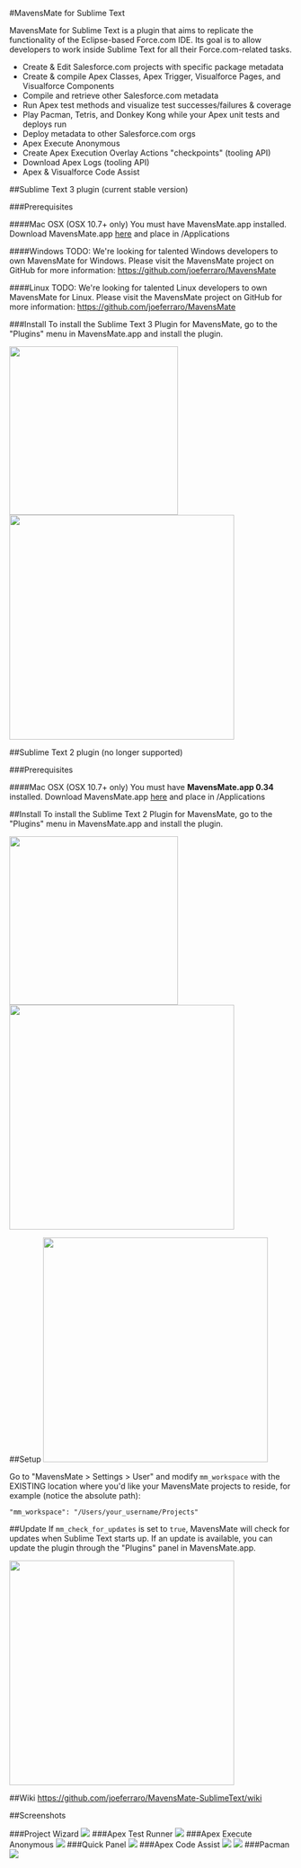 #MavensMate for Sublime Text

MavensMate for Sublime Text is a plugin that aims to replicate the functionality of the Eclipse-based Force.com IDE. Its goal is to allow developers to work inside Sublime Text for all their Force.com-related tasks.

* Create & Edit Salesforce.com projects with specific package metadata
* Create & compile Apex Classes, Apex Trigger, Visualforce Pages, and Visualforce Components
* Compile and retrieve other Salesforce.com metadata
* Run Apex test methods and visualize test successes/failures & coverage
* Play Pacman, Tetris, and Donkey Kong while your Apex unit tests and deploys run
* Deploy metadata to other Salesforce.com orgs
* Apex Execute Anonymous
* Create Apex Execution Overlay Actions "checkpoints" (tooling API)
* Download Apex Logs (tooling API)
* Apex & Visualforce Code Assist


##Sublime Text 3 plugin (current stable version)

###Prerequisites

####Mac OSX (OSX 10.7+ only)
You must have MavensMate.app installed. Download MavensMate.app [here][mm_download] and place in /Applications

####Windows
TODO: We're looking for talented Windows developers to own MavensMate for Windows. Please visit the MavensMate project on GitHub for more information: https://github.com/joeferraro/MavensMate

####Linux
TODO: We're looking for talented Linux developers to own MavensMate for Linux. Please visit the MavensMate project on GitHub for more information: https://github.com/joeferraro/MavensMate

###Install
To install the Sublime Text 3 Plugin for MavensMate, go to the "Plugins" menu in MavensMate.app and install the plugin.

<img src="http://wearemavens.com/images/mm/plugins-menu.png" width="300"/>

<img src="http://wearemavens.com/images/mm/plugins.png" width="400"/>


##Sublime Text 2 plugin (no longer supported)

###Prerequisites

####Mac OSX (OSX 10.7+ only)
You must have **MavensMate.app 0.34** installed. Download MavensMate.app [here][mm_034_download] and place in /Applications

##Install
To install the Sublime Text 2 Plugin for MavensMate, go to the "Plugins" menu in MavensMate.app and install the plugin.

<img src="http://wearemavens.com/images/mm/plugins-menu.png" width="300"/>

<img src="http://wearemavens.com/images/mm/plugins.png" width="400"/>


##Setup
<img src="http://wearemavens.com/images/mm/menu3.png" width="400"/>

Go to "MavensMate > Settings > User" and modify `mm_workspace` with the EXISTING location where you'd like your MavensMate projects to reside, for example (notice the absolute path):

	"mm_workspace": "/Users/your_username/Projects"

##Update
If `mm_check_for_updates` is set to `true`, MavensMate will check for updates when Sublime Text starts up. If an update is available, you can update the plugin through the "Plugins" panel in MavensMate.app.

<img src="http://wearemavens.com/images/mm/plugin-update.png" width="400"/>

##Wiki
<a href="https://github.com/joeferraro/MavensMate-SublimeText/wiki">https://github.com/joeferraro/MavensMate-SublimeText/wiki</a>

##Screenshots

###Project Wizard
<img src="http://wearemavens.com/images/mm/project_wizard.png"/>
###Apex Test Runner
<img src="http://wearemavens.com/images/mm/test2.png"/>
###Apex Execute Anonymous
<img src="http://wearemavens.com/images/mm/execute.png"/>
###Quick Panel
<img src="http://wearemavens.com/images/mm/panel.png"/>
###Apex Code Assist
<img src="http://wearemavens.com/images/mm/code_3.png"/>
<img src="http://wearemavens.com/images/mm/code_4.png"/>
###Pacman
<img src="http://wearemavens.com/images/mm/pacman.png"/>

[mm_download]: http://cdn.mavensconsulting.com/mavensmate/builds/MavensMate.zip
[mm_034_download]: http://cdn.mavensconsulting.com/mavensmate/builds/0.34/MavensMate.zip
